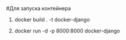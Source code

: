 #Для запуска контейнера


1) docker build . -t docker-django

2) docker run -d -p 8000:8000 docker-django
